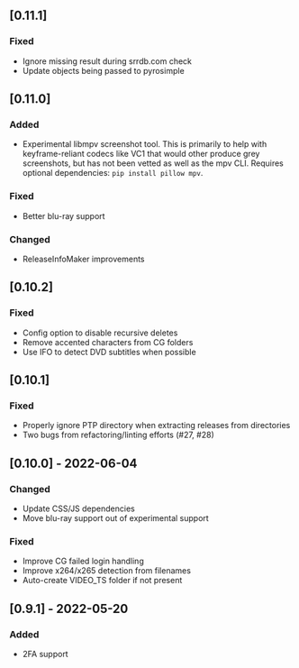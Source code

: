 ## [0.11.1]
### Fixed
- Ignore missing result during srrdb.com check
- Update objects being passed to pyrosimple

## [0.11.0]
### Added
- Experimental libmpv screenshot tool. This is primarily to help with
  keyframe-reliant codecs like VC1 that would other produce grey
  screenshots, but has not been vetted as well as the mpv
  CLI. Requires optional dependencies: `pip install pillow mpv`.
### Fixed
- Better blu-ray support
### Changed
- ReleaseInfoMaker improvements

## [0.10.2]
### Fixed
- Config option to disable recursive deletes
- Remove accented characters from CG folders
- Use IFO to detect DVD subtitles when possible

## [0.10.1]
### Fixed
- Properly ignore PTP directory when extracting releases from directories
- Two bugs from refactoring/linting efforts (#27, #28)

## [0.10.0] - 2022-06-04
### Changed
- Update CSS/JS dependencies
- Move blu-ray support out of experimental support
### Fixed
- Improve CG failed login handling
- Improve x264/x265 detection from filenames
- Auto-create VIDEO_TS folder if not present

## [0.9.1] - 2022-05-20
### Added
- 2FA support
